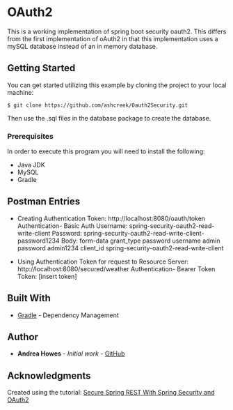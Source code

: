 # OAuth2

This is a working implementation of spring boot security oauth2. This differs from the first implementation of oAuth2 in that this implementation uses a mySQL database instead of an in memory database. 


## Getting Started

You can get started utilizing this example by cloning the project to your local machine:
```
$ git clone https://github.com/ashcreek/Oauth2Security.git
```
Then use the .sql files in the database package to create the database.

### Prerequisites

In order to execute this program you will need to install the following:
* Java JDK
* MySQL
* Gradle

## Postman Entries

* Creating Authentication Token:
http://localhost:8080/oauth/token
Authentication- Basic Auth
Username: spring-security-oauth2-read-write-client
Password: spring-security-oauth2-read-write-client-password1234
Body: form-data
grant_type password
username admin
password admin1234
client_id spring-security-oauth2-read-write-client

* Using Authentication Token for request to Resource Server:
http://localhost:8080/secured/weather
Authentication- Bearer Token
Token: [insert token]


## Built With

* [Gradle](https://gradle.org/) - Dependency Management

## Author
* **Andrea Howes** - *Initial work* - [GitHub](https://github.com/ashcreek)

## Acknowledgments

Created using the tutorial: [Secure Spring REST With Spring Security and OAuth2](https://dzone.com/articles/secure-spring-rest-with-spring-security-and-oauth2
)

